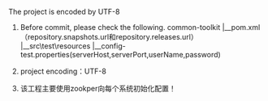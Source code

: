 The project is encoded by UTF-8
1. Before commit, please check the following.
   common-toolkit
       |__pom.xml（repository.snapshots.url和repository.releases.url）
       |__src\test\resources
                 |__config-test.properties(serverHost,serverPort,userName,password)
       
2. project encoding：UTF-8
3. 该工程主要使用zookper向每个系统初始化配置！
